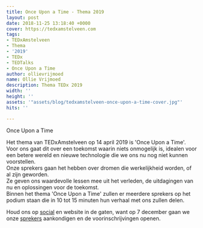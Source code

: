 ```yaml
---
title: Once Upon a Time - Thema 2019
layout: post
date: 2018-11-25 13:18:40 +0000
cover: https://tedxamstelveen.com
tags:
- TEDxAmstelveen
- Thema
- '2019'
- TEDx
- TEDTalks
- Once Upon a Time
author: ollievrijmoed
name: Ollie Vrijmoed
description: Thema TEDx 2019
width: ''
height: ''
assets: '"assets/blog/tedxamstelveen-once-upon-a-time-cover.jpg"'
hits: ''

---
```

Once Upon a Time

Het thema van TEDxAmstelveen op 14 april 2019 is 'Once Upon a Time'. Voor ons gaat dit over een toekomst waarin niets onmogelijk is, idealen voor een betere wereld en nieuwe technologie die we ons nu nog niet kunnen voorstellen.   
Onze sprekers gaan het hebben over dromen die werkelijkheid worden, of al zijn geworden.   
Ze geven ons waardevolle lessen mee uit het verleden, de uitdagingen van nu en oplossingen voor de toekomst.   
Binnen het thema 'Once Upon a Time' zullen er meerdere sprekers op het podium staan die in 10 tot 15 minuten hun verhaal met ons zullen delen.

Houd ons op [social](https://www.facebook.com/TEDxAmstelveen "Facebook") en website in de gaten, want op 7 december gaan we onze [sprekers](https://tedxamstelveen.com/sprekers/ "Sprekers") aankondigen en de voorinschrijvingen openen.
